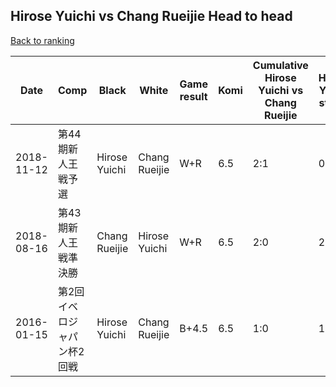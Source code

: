 ## Hirose Yuichi vs Chang Rueijie Head to head

[Back to ranking](../../index.md)




| **Date** | **Comp** | **Black** | **White** | **Game result** | **Komi** | **Cumulative Hirose Yuichi vs Chang Rueijie** | **Hirose Yuichi streak** | **Chang Rueijie streak** | 
| --- | --- | --- | --- | --- | --- | --- | --- | --- |
| 2018-11-12 | 第44期新人王戦予選 | Hirose Yuichi | Chang Rueijie | W+R | 6.5 | 2:1 | 0 | 1 | 
| 2018-08-16 | 第43期新人王戦準決勝 | Chang Rueijie | Hirose Yuichi | W+R | 6.5 | 2:0 | 2 | 0 | 
| 2016-01-15 | 第2回イベロジャパン杯2回戦 | Hirose Yuichi | Chang Rueijie | B+4.5 | 6.5 | 1:0 | 1 | 0 |




